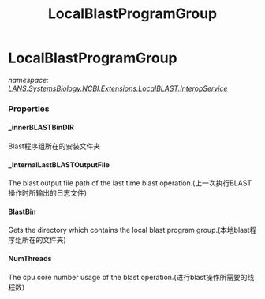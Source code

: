 ﻿---
title: LocalBlastProgramGroup
---

# LocalBlastProgramGroup
_namespace: [LANS.SystemsBiology.NCBI.Extensions.LocalBLAST.InteropService](N-LANS.SystemsBiology.NCBI.Extensions.LocalBLAST.InteropService.html)_





### Properties

#### _innerBLASTBinDIR
Blast程序组所在的安装文件夹
#### _InternalLastBLASTOutputFile
The blast output file path of the last time blast operation.(上一次执行BLAST操作时所输出的日志文件)
#### BlastBin
Gets the directory which contains the local blast program group.(本地blast程序组所在的文件夹)
#### NumThreads
The cpu core number usage of the blast operation.(进行blast操作所需要的线程数)

